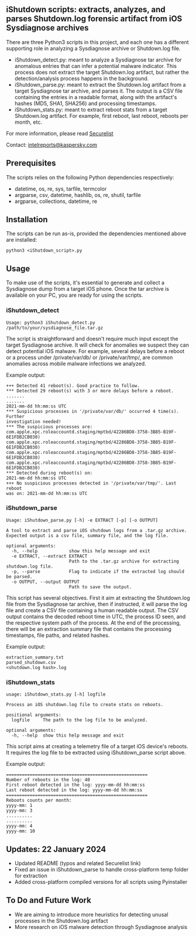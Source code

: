 ## iShutdown scripts: extracts, analyzes, and parses Shutdown.log forensic artifact from iOS Sysdiagnose archives

There are three Python3 scripts in this project, and each one has a different supporting role in analyzing a Sysdiagnose archive or Shutdown.log file. 
- iShutdown_detect.py: meant to analyze a Sysdiagnose tar archive for anomalous entries that can infer a potential malware indicator. This process does not extract the target Shutdown.log artifact, but rather the detection/analysis process happens in the background.
- iShutdown_parse.py: meant to extract the Shutdown.log artifact from a target Sysdiagnose tar archive, and parses it. The output is a CSV file containing the entries in a readable format, along with the artifact's hashes (MD5, SHA1, SHA256) and processing timestamps.
- iShutdown_stats.py: meant to extract reboot stats from a target Shutdown.log artifact. For example, first reboot, last reboot, reboots per month, etc.

For more information, please read [Securelist](https://securelist.com/shutdown-log-lightweight-ios-malware-detection-method/111734/)

Contact: [intelreports@kaspersky.com](mailto:intelreports@kaspersky.com)

## Prerequisites

The scripts relies on the following Python dependencies respectively:
- datetime, os, re, sys, tarfile, termcolor
- argparse, csv, datetime, hashlib, os, re, shutil, tarfile
- argparse, collections, datetime, re 

## Installation

The scripts can be run as-is, provided the dependencies mentioned above are installed:

```
python3 <iShutdown_script>.py 
```


## Usage

To make use of the scripts, it's essential to generate and collect a Sysdiagnose dump from a target iOS phone. Once the tar archive is available on your PC, you are ready for using the scripts.

### iShutdown_detect

```
Usage: python3 iShutdown_detect.py /path/to/your/sysdiagnose_file.tar.gz
```

The script is straightforward and doesn't require much input except the target Sysdiagnose archive. It will check for anomalies we suspect they can detect potential iOS malware. For example, several delays before a reboot or a process under /private/var/db/ or /private/var/tmp/, are common anomalies across mobile malware infections we analyzed.

Example output:

```
+++ Detected 41 reboot(s). Good practice to follow.
*** Detected 29 reboot(s) with 3 or more delays before a reboot.
.......
.......
2021-mm-dd hh:mm:ss UTC
*** Suspicious processes in '/private/var/db/' occurred 4 time(s). Further 
investigation needed!
*** The suspicious processes are:
com.apple.xpc.roleaccountd.staging/mptbd/42286BD8-3758-3B85-B19F-6E1FDB2CB030)
com.apple.xpc.roleaccountd.staging/mptbd/42286BD8-3758-3B85-B19F-6E1FDB2CB030)
com.apple.xpc.roleaccountd.staging/mptbd/42286BD8-3758-3B85-B19F-6E1FDB2CB030)
com.apple.xpc.roleaccountd.staging/mptbd/42286BD8-3758-3B85-B19F-6E1FDB2CB030)
*** Detected during reboot(s) on:
2021-mm-dd hh:mm:ss UTC
+++ No suspicious processes detected in '/private/var/tmp/'. Last reboot 
was on: 2021-mm-dd hh:mm:ss UTC
```


### iShutdown_parse

```
Usage: iShutdown_parse.py [-h] -e EXTRACT [-p] [-o OUTPUT]

A tool to extract and parse iOS shutdown logs from a .tar.gz archive. Expected output is a csv file, summary file, and the log file.

optional arguments:
  -h, --help            show this help message and exit
  -e EXTRACT, --extract EXTRACT
                        Path to the .tar.gz archive for extracting shutdown.log file.
  -p, --parse           Flag to indicate if the extracted log should be parsed.
  -o OUTPUT, --output OUTPUT
                        Path to save the output.
```

This script has several objectives. First it aim at extracting the Shutdown.log file from the Sysdiagnose tar archive, then if instructed, it will parse the log file and create a CSV file containing a human readable output. The CSV output contains the decoded reboot time in UTC, the process ID seen, and the respective system path of the process. At the end of the processing, there will be an extraction summary file that contains the processing timestamps, file paths, and related hashes. 

Example output:

```
extraction_summary.txt
parsed_shutdown.csv
<shutdown.log hash>.log
```


### iShutdown_stats


```
usage: iShutdown_stats.py [-h] logfile

Process an iOS shutdown.log file to create stats on reboots.

positional arguments:
  logfile     The path to the log file to be analyzed.

optional arguments:
  -h, --help  show this help message and exit
```

This script aims at creating a telemetry file of a target iOS device's reboots. It requires the log file to be extracted using iShutdown_parse script above.

Example output:

```
======================================================
Number of reboots in the log: 40
First reboot detected in the log: yyyy-mm-dd hh:mm:ss
Last reboot detected in the log: yyyy-mm-dd hh:mm:ss
======================================================
Reboots counts per month:
yyyy-mm: 1
yyyy-mm: 3
..........
..........
yyyy-mm: 4
yyyy-mm: 10
```

## Updates: 22 January 2024

* Updated README (typos and related Securelist link)
* Fixed an issue in iShutdown_parse to handle cross-platform temp folder for extraction
* Added cross-platform compiled versions for all scripts using Pyinstaller


## To Do and Future Work

* We are aiming to introduce more heuristics for detecting unusal processes in the Shutdown.log artifact
* More research on iOS malware detection through Sysdiagnose analysis
